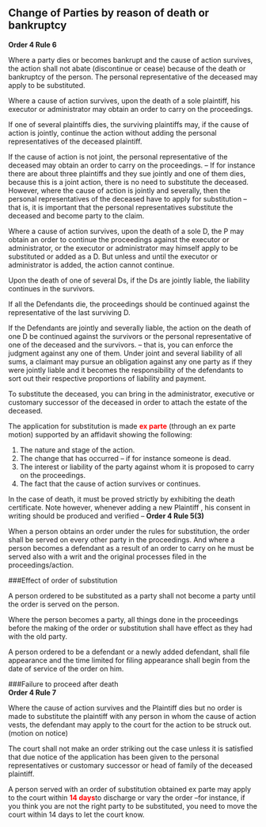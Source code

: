 ## Change of Parties by reason of death or bankruptcy

**Order 4 Rule 6**

Where a party dies or becomes bankrupt and the cause of action survives, the action shall not abate (discontinue or cease) because of the death or bankruptcy of the person. The personal representative of the deceased may apply to be substituted. 

Where a cause of action survives, upon the death of a sole plaintiff, his executor or administrator may obtain an order to carry on the proceedings. 

If one of several plaintiffs dies, the surviving plaintiffs may, if the cause of action is  jointly, continue the action without adding the personal representatives of the deceased plaintiff. 

If the cause of action is not joint, the personal representative of the deceased may obtain an order to carry on the proceedings. – If for instance there are about three plaintiffs and they sue jointly and one of them dies, because this is a joint action, there is no need to substitute the deceased. However, where the cause of action is jointly and severally, then the personal representatives of the deceased have to apply for substitution – that is, it is important that the personal representatives substitute the deceased and become party to the claim.

Where a cause of action survives, upon the death of a sole D, the P may obtain an order to continue the proceedings against the executor or administrator, or the executor or administrator may himself apply to be substituted or added as a D. But unless and until the executor or administrator is added, the action cannot continue. 

Upon the death of one of several Ds, if the Ds are jointly liable, the liability continues in the survivors.

If all the Defendants die, the proceedings should be continued against the representative of the last surviving D. 

If the Defendants are jointly and severally liable, the action on the death of one D be continued against the survivors or the personal representative of one of the deceased and the survivors. – that is, you can enforce the judgment against any one of them. Under joint and several liability of all sums, a claimant may pursue an obligation against any one party as if they were jointly liable and it becomes the responsibility of the defendants to sort out their respective proportions of liability and payment. 

To substitute the deceased, you can bring in the administrator, executive or customary successor of the deceased in order to attach the estate of the deceased. 


The application for substitution is made <span style="color:red;">**ex parte**</span> (through an ex parte motion) supported by an affidavit showing the following:

1. The nature and stage of the action.
2. The change that has occurred – if for instance someone is dead.
3. The interest or liability of the party against whom it is proposed to carry on the proceedings. 
4. The fact that the cause of action survives or continues. 


In the case of death, it must be proved strictly by exhibiting the death certificate. Note however, whenever adding a new Plaintiff , his consent in writing should be produced and verified – **Order 4 Rule 5(3)**

When a person obtains an order under the rules for substitution, the order shall be served on every other party in the proceedings. And where a person becomes a defendant as a result of an order to carry on he must be served also with a writ and the original processes filed in the proceedings/action. 

###Effect of order of substitution

A person ordered to be substituted as a party shall not become a party until the order is served on the person. 

Where the person becomes a party, all things done in the proceedings before the making of the order or substitution shall have effect as they had with the old party.

A person ordered to be a defendant or a newly added defendant, shall file appearance and the time limited for filing appearance shall begin from the date of service of the order on him. 

###Failure to proceed after death   
**Order 4 Rule 7**

Where the cause of action survives and the Plaintiff dies but no order is made to substitute the plaintiff with any person in whom the cause of action vests, the defendant may apply to the court for the action to be struck out. (motion on notice)

The court shall not make an order striking out the case unless it is satisfied that due notice of the application has been given to the personal representatives or customary successor or head of family of the deceased plaintiff. 

A person served with an order of substitution obtained ex parte may apply to the court within <span style="color:red;">**14 days**</span>to discharge or vary the order –for instance, if you think you are not the right party to be substituted, you need to move the court within 14 days to let the court know.